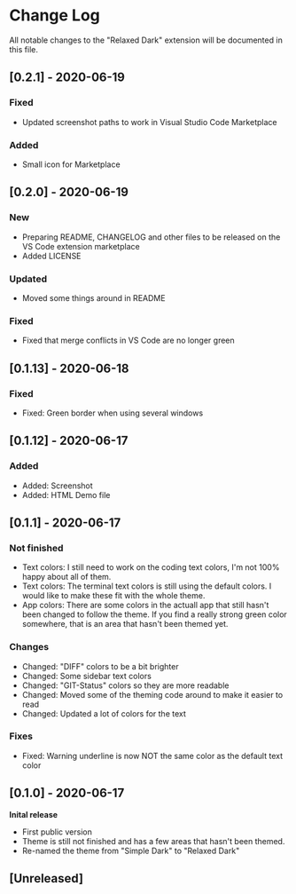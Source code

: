 # Change Log
All notable changes to the "Relaxed Dark" extension will be documented in this file.

## [0.2.1] - 2020-06-19
### Fixed
- Updated screenshot paths to work in Visual Studio Code Marketplace

### Added
- Small icon for Marketplace

## [0.2.0] - 2020-06-19
### New
- Preparing README, CHANGELOG and other files to be released on the VS Code extension marketplace
- Added LICENSE

### Updated
- Moved some things around in README

### Fixed
- Fixed that merge conflicts in VS Code are no longer green

## [0.1.13] - 2020-06-18
### Fixed
- Fixed: Green border when using several windows

## [0.1.12] - 2020-06-17 
### Added
- Added: Screenshot
- Added: HTML Demo file

## [0.1.1] - 2020-06-17 
### Not finished
- Text colors: I still need to work on the coding text colors, I'm not 100% happy about all of them.
- Text colors: The terminal text colors is still using the default colors. I would like to make these fit with the whole theme.
- App colors: There are some colors in the actuall app that still hasn't been changed to follow the theme. If you find a really strong green color somewhere, that is an area that hasn't been themed yet.  

### Changes
- Changed: "DIFF" colors to be a bit brighter
- Changed: Some sidebar text colors
- Changed: "GIT-Status" colors so they are more readable
- Changed: Moved some of the theming code around to make it easier to read
- Changed: Updated a lot of colors for the text

### Fixes
- Fixed: Warning underline is now NOT the same color as the default text color

## [0.1.0] - 2020-06-17 
**Inital release**
- First public version
- Theme is still not finished and has a few areas that hasn't been themed. 
- Re-named the theme from "Simple Dark" to "Relaxed Dark"

## [Unreleased]